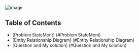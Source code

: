![image](https://github.com/AnhDuyVu/Data-Analysis-Projects/assets/119872105/4ffc02fb-0375-47d0-9146-69fbf9beab3f)

## Table of Contents
- [Problem StateMent] (#Problem StateMent)
- [Entity Relationship Diagram] (#Entity Relationship Diagram)
- [Question and My solution] (#Question and My solution)
